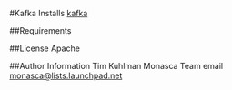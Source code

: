#Kafka
Installs [kafka](https://kafka.apache.org/)

##Requirements

##License
Apache

##Author Information
Tim Kuhlman
Monasca Team email monasca@lists.launchpad.net
